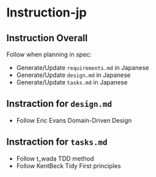 # Instruction-jp

<!------------------------------------------------------------------------------------
   Add Rules to this file or a short description and have Kiro refine them for you:
------------------------------------------------------------------------------------->

## Instruction Overall

Follow when planning in spec:

- Generate/Update `requirements.md` in Japanese
- Generate/Update `design.md` in Japanese
- Generate/Update `tasks.md` in Japanese

## Instraction for `design.md`

- Follow Eric Evans Domain-Driven Design

## Instraction for `tasks.md`

- Follow t_wada TDD method
- Follow KentBeck Tidy First principles

